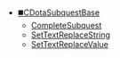 * [◼️CDotaSubquestBase](/)
	* [CompleteSubquest](CDotaSubquestBase/CompleteSubquest)
	* [SetTextReplaceString](CDotaSubquestBase/SetTextReplaceString)
	* [SetTextReplaceValue](CDotaSubquestBase/SetTextReplaceValue)
